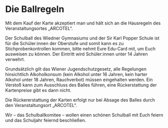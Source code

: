 # Die Ballregeln

Mit dem Kauf der Karte akzeptiert man und hält sich an die Hausregeln des Veranstaltungsortes „ARCOTEL“.

Der Schulball des Wiedner Gymnasiums und der Sir Karl Popper Schule ist für die Schüler:innen der Oberstufe und somit kann es zu Stichprobenkontrollen kommen, bitte nehmt Eure Edu-Card mit, um Euch ausweisen zu können. Der Eintritt wird Schüler:innen unter 14 Jahren verwehrt.

Grundsätzlich gilt das Wiener Jugendschutzgesetz, alle Regelungen hinsichtlich Alkoholkonsum (kein Alkohol unter 16 Jahren, kein harter Alkohol unter 18 Jahren, Rauchverbot) müssen eingehalten werden. Ein Verstoß kann zum Ausschluss des Balles führen, eine Rückerstattung der Kartenpreise gibt es dann nicht.

Die Rückererstattung der Karten erfolgt nur bei Absage des Balles durch den Veranstaltungsort „ARCOTEL“.

Wir – das Schulballkomitee – wollen einen schönen Schulball mit Euch feiern und das Schuljahr feiernd beschließen.
